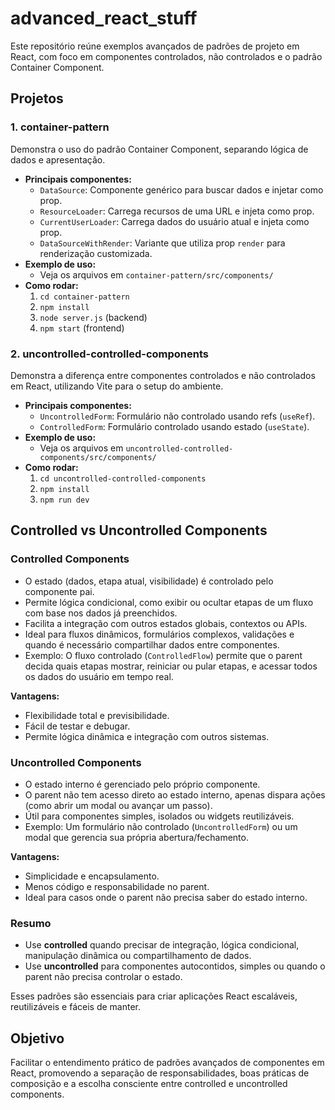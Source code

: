 # advanced_react_stuff

Este repositório reúne exemplos avançados de padrões de projeto em React, com foco em componentes controlados, não controlados e o padrão Container Component.

## Projetos

### 1. container-pattern

Demonstra o uso do padrão Container Component, separando lógica de dados e apresentação.

- **Principais componentes:**
  - `DataSource`: Componente genérico para buscar dados e injetar como prop.
  - `ResourceLoader`: Carrega recursos de uma URL e injeta como prop.
  - `CurrentUserLoader`: Carrega dados do usuário atual e injeta como prop.
  - `DataSourceWithRender`: Variante que utiliza prop `render` para renderização customizada.
- **Exemplo de uso:**
  - Veja os arquivos em `container-pattern/src/components/`
- **Como rodar:**
  1. `cd container-pattern`
  2. `npm install`
  3. `node server.js` (backend)
  4. `npm start` (frontend)

### 2. uncontrolled-controlled-components

Demonstra a diferença entre componentes controlados e não controlados em React, utilizando Vite para o setup do ambiente.

- **Principais componentes:**
  - `UncontrolledForm`: Formulário não controlado usando refs (`useRef`).
  - `ControlledForm`: Formulário controlado usando estado (`useState`).
- **Exemplo de uso:**
  - Veja os arquivos em `uncontrolled-controlled-components/src/components/`
- **Como rodar:**
  1. `cd uncontrolled-controlled-components`
  2. `npm install`
  3. `npm run dev`

## Controlled vs Uncontrolled Components

### Controlled Components

- O estado (dados, etapa atual, visibilidade) é controlado pelo componente pai.
- Permite lógica condicional, como exibir ou ocultar etapas de um fluxo com base nos dados já preenchidos.
- Facilita a integração com outros estados globais, contextos ou APIs.
- Ideal para fluxos dinâmicos, formulários complexos, validações e quando é necessário compartilhar dados entre componentes.
- Exemplo: O fluxo controlado (`ControlledFlow`) permite que o parent decida quais etapas mostrar, reiniciar ou pular etapas, e acessar todos os dados do usuário em tempo real.

**Vantagens:**
- Flexibilidade total e previsibilidade.
- Fácil de testar e debugar.
- Permite lógica dinâmica e integração com outros sistemas.

### Uncontrolled Components

- O estado interno é gerenciado pelo próprio componente.
- O parent não tem acesso direto ao estado interno, apenas dispara ações (como abrir um modal ou avançar um passo).
- Útil para componentes simples, isolados ou widgets reutilizáveis.
- Exemplo: Um formulário não controlado (`UncontrolledForm`) ou um modal que gerencia sua própria abertura/fechamento.

**Vantagens:**
- Simplicidade e encapsulamento.
- Menos código e responsabilidade no parent.
- Ideal para casos onde o parent não precisa saber do estado interno.

### Resumo
- Use **controlled** quando precisar de integração, lógica condicional, manipulação dinâmica ou compartilhamento de dados.
- Use **uncontrolled** para componentes autocontidos, simples ou quando o parent não precisa controlar o estado.

Esses padrões são essenciais para criar aplicações React escaláveis, reutilizáveis e fáceis de manter.

## Objetivo

Facilitar o entendimento prático de padrões avançados de componentes em React, promovendo a separação de responsabilidades, boas práticas de composição e a escolha consciente entre controlled e uncontrolled components.
